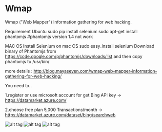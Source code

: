 Wmap
====

Wmap ("Web Mapper") Information gathering for web hacking.

Requirement
Ubuntu
sudo pip install selenium
sudo apt-get install phantomjs #phantomjs version 1.4 not work

MAC OS
Install Selenium on mac OS
sudo easy_install selenium
Download binary of Phantomjs from
https://code.google.com/p/phantomjs/downloads/list
and then copy phantomjs to /usr/bin/

more details : http://blog.mayaseven.com/wmap-web-mapper-information-gathering-for-web-hacking/

You need to..

1.register or use microsoft account for get Bing API key -> https://datamarket.azure.com/

2.choose free plan 5,000 Transactions/month -> https://datamarket.azure.com/dataset/bing/searchweb

![alt tag](http://blog.mayaseven.com/wp-content/uploads/2014/07/wmap_1.5.png)
![alt tag](http://mayaseven.com/img/wmap8.png)
![alt tag](http://mayaseven.com/img/wmap9.png)
